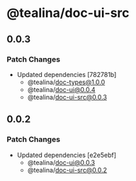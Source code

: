 # @tealina/doc-ui-src

## 0.0.3

### Patch Changes

- Updated dependencies [782781b]
  - @tealina/doc-types@1.0.0
  - @tealina/doc-ui@0.0.4
  - @tealina/doc-ui-src@0.0.3

## 0.0.2

### Patch Changes

- Updated dependencies [e2e5ebf]
  - @tealina/doc-ui@0.0.3
  - @tealina/doc-ui-src@0.0.2
